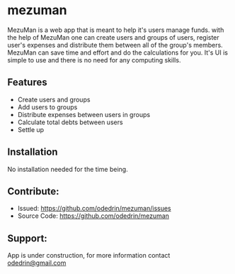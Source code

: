 # mezuman
MezuMan is a web app that is meant to help it's users manage funds.
with the help of MezuMan one can create users and groups of users, register user's expenses and distribute them between all of the group's members.
MezuMan can save time and effort and do the calculations for you. It's UI is simple to use and there is no need for any computing skills.

Features
--------
- Create users and groups
- Add users to groups
- Distribute expenses between users in groups
- Calculate total debts between users
- Settle up

Installation
------------
No installation needed for the time being.

Contribute:
------------
- Issued:  https://github.com/odedrin/mezuman/issues
- Source Code: https://github.com/odedrin/mezuman

Support:
-------
App is under construction, for more information contact odedrin@gmail.com






